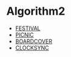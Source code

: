 # Algorithm2

* [FESTIVAL](FESTIVAL.md)
* [PICNIC](PICNIC.md)
* [BOARDCOVER](BOARDCOVER.md)
* [CLOCKSYNC](CLOCKSYNC.md)
